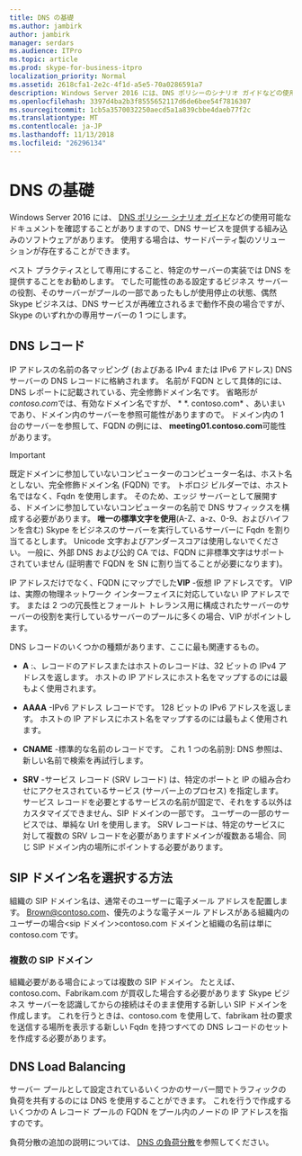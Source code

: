 ```yaml
---
title: DNS の基礎
ms.author: jambirk
author: jambirk
manager: serdars
ms.audience: ITPro
ms.topic: article
ms.prod: skype-for-business-itpro
localization_priority: Normal
ms.assetid: 2618cfa1-2e2c-4f1d-a5e5-70a0286591a7
description: Windows Server 2016 には、DNS ポリシーのシナリオ ガイドなどの使用可能なドキュメントを確認することがありますので、DNS サービスを提供する組み込みのソフトウェアがあります。 使用する場合は、サードパーティ製のソリューションが存在することができます。
ms.openlocfilehash: 3397d4ba2b3f8555652117d6de6bee54f7816307
ms.sourcegitcommit: 1cb5a3570032250aecd5a1a839cbbe4daeb77f2c
ms.translationtype: MT
ms.contentlocale: ja-JP
ms.lasthandoff: 11/13/2018
ms.locfileid: "26296134"
---
```

# <a name="dns-basics"></a>DNS の基礎
 
Windows Server 2016 には、 [DNS ポリシー シナリオ ガイド](https://docs.microsoft.com/en-us/windows-server/networking/dns/deploy/dns-policy-scenario-guide)などの使用可能なドキュメントを確認することがありますので、DNS サービスを提供する組み込みのソフトウェアがあります。 使用する場合は、サードパーティ製のソリューションが存在することができます。
  
ベスト プラクティスとして専用にすること、特定のサーバーの実装では DNS を提供することをお勧めします。 でした可能性のある設定するビジネス サーバーの役割、そのサーバーがプールの一部であったもしが使用停止の状態、偶然 Skype ビジネスは、DNS サービスが再確立されるまで動作不良の場合ですが、Skype のいずれかの専用サーバーの 1 つにします。
  
## <a name="dns-records"></a>DNS レコード

IP アドレスの名前の各マッピング (およびある IPv4 または IPv6 アドレス) DNS サーバーの DNS レコードに格納されます。 名前が FQDN として具体的には、DNS レポートに記載されている、完全修飾ドメイン名です。 省略形が*contoso.com*では、有効なドメイン名ですが、 * \*. contoso.com* 、あいまいであり、ドメイン内のサーバーを参照可能性がありますので。 ドメイン内の 1 台のサーバーを参照して、FQDN の例には、 **meeting01.contoso.com**可能性があります。
  
> [!IMPORTANT]
> 既定ドメインに参加していないコンピューターのコンピューター名は、ホスト名としない、完全修飾ドメイン名 (FQDN) です。 トポロジ ビルダーでは、ホスト名ではなく、Fqdn を使用します。 そのため、エッジ サーバーとして展開する、ドメインに参加していないコンピューターの名前で DNS サフィックスを構成する必要があります。 **唯一の標準文字を使用**(A-Z、a-z、0-9、およびハイフンを含む) Skype をビジネスのサーバーを実行しているサーバーに Fqdn を割り当てるとします。 Unicode 文字およびアンダースコアは使用しないでください。 一般に、外部 DNS および公的 CA では、FQDN に非標準文字はサポートされていません (証明書で FQDN を SN に割り当てることが必要になります)。
  
IP アドレスだけでなく、FQDN にマップでした**VIP** -仮想 IP アドレスです。 VIP は、実際の物理ネットワーク インターフェイスに対応していない IP アドレスです。 または 2 つの冗長性とフォールト トレランス用に構成されたサーバーのサーバーの役割を実行しているサーバーのプールに多くの場合、VIP がポイントします。
  
DNS レコードのいくつかの種類があります、ここに最も関連するもの。 
  
- **A** :、レコードのアドレスまたはホストのレコードは、32 ビットの IPv4 アドレスを返します。 ホストの IP アドレスにホスト名をマップするのには最もよく使用されます。
    
- **AAAA** -IPv6 アドレス レコードです。 128 ビットの IPv6 アドレスを返します。 ホストの IP アドレスにホスト名をマップするのには最もよく使用されます。
    
- **CNAME** -標準的な名前のレコードです。 これ 1 つの名前別: DNS 参照は、新しい名前で検索を再試行します。
    
- **SRV** -サービス レコード (SRV レコード) は、特定のポートと IP の組み合わせにアクセスされているサービス (サーバー上のプロセス) を指定します。 サービス レコードを必要とするサービスの名前が固定で、それをする以外はカスタマイズできません、SIP ドメインの一部です。 ユーザーの一部のサービスでは、単純な Url を使用します。 SRV レコードは、特定のサービスに対して複数の SRV レコードを必要がありますドメインが複数ある場合、同じ SIP ドメイン内の場所にポイントする必要があります。
    
## <a name="how-to-choose-a-sip-domain-name"></a>SIP ドメイン名を選択する方法
<a name="BK_NameSIP"> </a>

組織の SIP ドメイン名は、通常そのユーザーに電子メール アドレスを配置します。 Brown@contoso.com、優先のような電子メール アドレスがある組織内のユーザーの場合\<sip ドメイン\>contoso.com ドメインと組織の名前は単に contoso.com です。
  
### <a name="multiple-sip-domains"></a>複数の SIP ドメイン

 組織必要がある場合によっては複数の SIP ドメイン。 たとえば、contoso.com、Fabrikam.com が買収した場合する必要があります Skype ビジネス サーバーを認識してからの接続はそのまま使用する新しい SIP ドメインを作成します。 これを行うときは、contoso.com を使用して、fabrikam 社の要求を送信する場所を表示する新しい Fqdn を持つすべての DNS レコードのセットを作成する必要があります。
  
## <a name="dns-load-balancing"></a>DNS Load Balancing
<a name="BK_NameSIP"> </a>

サーバー プールとして設定されているいくつかのサーバー間でトラフィックの負荷を共有するのには DNS を使用することができます。 これを行うで作成するいくつかの A レコード プールの FQDN をプール内のノードの IP アドレスを指すのです。
  
負荷分散の追加の説明については、 [DNS の負荷分散](../../plan-your-deployment/edge-server-deployments/advanced-edge-server-dns.md#DNSLB)を参照してください。
  

